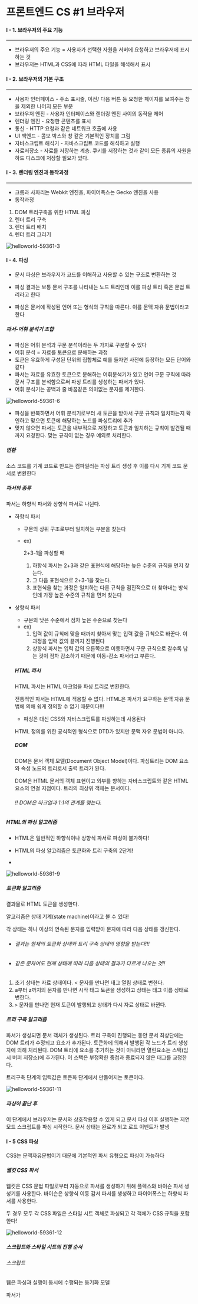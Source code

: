 # 프론트엔드 CS #1 브라우저

#### I - 1. 브라우저의 주요 기능

---

- 브라우저의 주요 기능 = 사용자가 선택한 자원을 서버에 요청하고 브라우저에 표시하는 것
- 브라우저는 HTML과 CSS에 따라 HTML 파일을 해석해서 표시



#### I - 2. 브라우저의 기본 구조

---

- 사용자 인터페이스 - 주소 표시줄, 이전/ 다음 버튼 등 요청한 페이지를 보여주는 창을 제외한 나머지 모든 부분
- 브라우저 엔진 - 사용자 인터페이스와 렌더링 엔진 사이의 동작을 제어
- 렌더링 엔진 - 요청한 콘텐츠를 표시
- 통신 - HTTP 요청과 같은 네트워크 호출에 사용
- UI 백엔드 - 콤보 박스와 창 같은 기본적인 장치를 그림
- 자바스크립트 해석기 - 자바스크립트 코드를 해석하고 실행
- 자료저장소 - 자료를 저장하는 계층. 쿠키를 저장하는 것과 같이 모든 종류의 자원을 하드 디스크에 저장할 필요가 있다.

#### I - 3. 렌더링 엔진과 동작과정

---

- 크롬과 사파리는 Webkit 엔진을, 파이어폭스는 Gecko 엔진을 사용
- 동작과정

1.  DOM 트리구축을 위한 HTML 파싱
2. 렌더 트리 구축
3. 렌더 트리 배치
4. 렌더 트리 그리기



![helloworld-59361-3](README.assets/helloworld-59361-3.png)



#### I - 4. 파싱

- 문서 파싱은 브라우저가 코드를 이해하고 사용할 수 있는 구조로 변환하는 것
- 파싱 결과는 보통 문서 구조를 나타내는 노드 트리인데 이를 파싱 트리 혹은 문법 트리라고 한다

- 파싱은 문서에 작성된 언어 또는 형식의 규칙을 따른다. 이를 문맥 자유 문법이라고 한다



##### 파서-어휘 분석기 조합

- 파싱은 어휘 분석과 구문 분석이라는 두 가지로 구분할 수 있다
- 어휘 분석 = 자료를 토큰으로 분해하는 과정 
- 토큰은 유효하게 구성된 단위의 집합체로 예를 들자면 사전에 등장하는 모든 단어와 같다
- 파서는 자료를 유효한 토큰으로 분해하는 어휘분석기가 있고 언어 구문 규칙에 따라 문서 구조를 분석함으로써 파싱 트리를 생성하는 파서가 있다. 
- 어휘 분석기는 공백과 줄 바꿈같은 의미없는 문자를 제거한다.



![helloworld-59361-6](README.assets/helloworld-59361-6.png)

- 파싱을 반복하면서 어휘 분석기로부터 새 토큰을 받아서 구문 규칙과 일치하는지 확인하고 맞으면 토큰에 해당하는 노드를 파싱트리에 추가
- 맞지 않으면 파서는 토큰을 내부적으로 저장하고 토큰과 일치하는 규칙이 발견될 때 까지 요청한다. 맞는 규칙이 없는 경우 예외로 처리한다.

##### 변환

소스 코드를 기계 코드로 만드는 컴파일러는 파싱 트리 생성 후 이를 다시 기계 코드 문서로 변환한다

##### 파서의 종류

파서는 하향식 파서와 상향식 파서로 나뉜다.

- 하향식 파서

  - 구문의 상위 구조로부터 일치하는 부분을 찾는다

  - ex) 

    2+3-1을 파싱할 때

    1. 하향식 파서는 2+3과 같은 표현식에 해당하는 높은 수준의 규칙을 먼저 찾는다.
    2. 그 다음 표현식으로 2+3-1을 찾는다. 
    3. 표현식을 찾는 과정은 일치하는 다른 규칙을 점진적으로 더 찾아내는 방식인데 가장 높은 수준의 규칙을 먼저 찾는다

- 상향식 파서

  - 구문의 낮은 수준에서 점차 높은 수준으로 찾는다
  - ex)
    1. 입력 값이 규칙에 맞을 때까지 찾아서 맞는 입력 값을 규칙으로 바꾼다. 이 과정을 입력 값의 끝까지 진행된다
    2. 상향식 파서는 입력 값의 오른쪽으로 이동하면서 구문 규칙으로 갈수록 남는 것이 점차 감소하기 때문에 이동-감소 파서라고 부른다.

  

  ##### HTML 파서

  HTML 파서는 HTML 마크업을 파싱 트리로 변환한다.

  전통적인 파서는 HTML에 적용할 수 없다. HTML은 파서가 요구하는 문맥 자유 문법에 의해 쉽게 정의할 수 없기 때문이다!!!

  

  - 파싱은 대신 CSS와 자바스크립트를 파싱하는데 사용된다

  

  HTML 정의를 위한 공식적인 형식으로 DTD가 있지만 문맥 자유 문법이 아니다.

  

  ##### DOM

  DOM은 문서 객체 모델(Document Object Model)이다. 파싱트리는 DOM 요소와 속성 노드의 트리로서 출력 트리가 된다.

  

  DOM은 HTML 문서의 객체 표현이고 외부를 향하는 자바스크립트와 같은 HTML 요소의 연걸 지점이다. 트리의 최상위 객체는 문서이다.

  

  ###### !! DOM은 마크업과 1:1의 관계를 맺는다.



##### HTML의 파싱 알고리즘

- HTML은 일반적인 하향식이나 상향식 파서로 파싱이 불가하다!

- HTML의 파싱 알고리즘은 토큰화와 트리 구축의 2단계!
- 

![helloworld-59361-9](README.assets/helloworld-59361-9-16661673834362-16661673848104.png)



##### 토큰화 알고리즘

결과물로 HTML 토큰을 생성한다.

알고리즘은 상태 기계(state machine)이라고 볼 수 있다!

각 상태는 하나 이상의 연속된 문자를 입력받아 문자에 따라 다음 상태를 갱신한다.

- ###### 결과는 현재의 토큰화 상태와 트리 구축 상태의 영향을 받는다!!!

- ###### 같은 문자여도 현재 상태에 따라 다음 상태의 결과가 다르게 나오는 것!!

1. 초기 상태는 자료 상태이다. < 문자를 만나면 태그 열림 상태로 변한다.
2. a부터 z까지의 문자를 만나면 시작 태그 토큰을 생성하고 상태는 태그 이름 상태로 변한다.
3. `>` 문자를 만나면 현재 토큰이 발행되고 상태가 다시 자료 상태로 바뀐다.



##### 트리 구축 알고리즘

파서가 생성되면 문서 객체가 생성된다. 트리 구축이 진행되는 동안 문서 최상단에는 DOM 트리가 수정되고 요소가 추가된다. 토큰화에 의해서 발행된 각 노드가 트리 생성자에 의해 처리된다. DOM 트리에 요소를 추가하는 것이 아니라면 열린요소는 스택(임시 버퍼 저장소)에 추가된다. 이 스택은 부정확한 중첩과 종료되지 않은 태그를 교정한다.



트리구축 단계의 입력값은 토큰화 단계에서 만들어지는 토큰이다.

![helloworld-59361-11](README.assets/helloworld-59361-11-16662760135977.png)



##### 파싱이 끝난 후

이 단계에서 브라우저는 문서와 상호작용할 수 있게 되고 문서 파싱 이후 실행하는 지연 모드 스크립트를 파싱 시작한다. 문서 상태는 완료가 되고 로드 이벤트가 발생





#### I - 5 CSS 파싱

CSS는 문맥자유문법이기 때문에 기본적인 파서 유형으로 파싱이 가능하다



##### 웹킷 CSS 파서

웹킷은 CSS 문법 파일로부터 자동으로 파서를 생성하기 위해 플렉스와 바이슨 파서 생성기를 사용한다. 바이슨은 상향식 이동 감서 파서를 생성하고 파이어폭스는 하향식 파서를 사용한다. 



두 경우 모두 각 CSS 파일은 스타일 시트 객체로 파싱되고 각 객체가 CSS 규칙을 포함한다!

![helloworld-59361-12](README.assets/helloworld-59361-12-16666206765712.png)



##### 스크립트와 스타일 시트의 진행 순서



###### 스크립트 

웹은 파싱과 실행이 동시에 수행되는 동기화 모델

파서가 <script>태그를 만나면 즉시 파싱하고 실행하고, 스크립트가 실행되는 동안 파싱은 중단된다.HTML5는 스크립트를 비동기로 처리하는 속성을 추가했기 때문에 별도의 맥락에 의해 파싱되고 실행된다.



###### 예측 파싱

웹킷과 파이어폭스는 예측파싱과 같은 최적화를 지원한다. 스크립트를 실행하는 동안 다른 스레드는 네트워크로부터 다른 자원을 내려받고 문서의 나머지 부분을 파싱한다. 

즉 병렬로 자원을 연결하여 받아 전체적인 속도를 개선한다. 예측 파서는 DOM 트리는 수정하지 않고 메인파서의 일로 넘긴다. 예측 파서는 외부 스크립트, 외부 스타일스트와 같이 참조된 외부 자원을 파싱한다.



###### 스타일 시트

스타일 시트는 DOM트리를 변경하지 않기 때문에 문서 파싱을 기다리거나 중단할 이유가 없다. 하지만 스크립트가 문서를 파싱하는 동안 스타일 정보를 요청하는 경우면 문제가 된다!! 

==> 스타일이 파싱되지 않은 상태라면 스크립트는 잘못된 결과를 내놓기 때문!

- 파이어폭스는 아직 로드 중이거나 파싱중인 스타일 시트가 있는 경우 모든 스크립트의 실행을 중단한다

- 웹킷은 로드되지 않은 스타일 시트 가운데 문제가 될만한 속성이 있을 때만 스크립트를 중단한다.



#### 렌더 트리 구축

DOM 트리가 구축되는 동안 브라우저는 렌더 트리를 구축

파이어폭스는 이 시각적인 구성 요소를 형상(frames)라고 부르고 웹킷은 렌더러 혹은 렌더 객체(render object)라고 한다



각 렌더러는 css2 명세에 따라 노드의 css 박스에 부합하는 사각형을 표시한다. 렌더러는 기하학적 정보를 포함한다.

박스 유형은 display 스타일 속성의 영향을 받는다.

##### DOM 트리와 렌더 트리의 관계

렌더러는 DOM 요소에 부합하지만 1:1 대응 관계는 아님!

Head와 같은 비시각적 DOM 요소는 렌더트리에 추가 되지 않고 display 속성이 none 인 요소는 트리에 나타나지 않는다

여러개의 시각 객체와 대응하는 DOM 요소

ex) select( 표시 영역, 드롭다운 목록, 버튼) 

도 있다.



##### 트리를 구축하는 과정

파이어폭스: 프레젠테이션은 DOM 업데이트를 위한 리스너로 등록된다. 프레젠테이션이 형상 만들기를 FrameConstructor에 위임하고 이것이 스타일을 결정하고 형상을 만든다.



웹킷: 스타일을 결정하고 렌더러를 만드는 과정을 attachment라고 한다. 모든 DOM 노드에 attach 메서드가 있다. 어테치먼트는 동기적이다. DOM 트리에 노드를 추가하면 새 노드의 attach 메서드를 호출한다.



HTML 태그와 BODY 태그를 처리함으로써 렌더 트리 루트를 구성

루트렌더 객체는 포함 블록과 일치한다.

파이어폭스는 ViewPortFrame, 웹킷은 RenderView라고 한다.



##### 스타일 계산

렌더 트리를 구축하려면 각 요소의 스타일 속성을 계산함으로서 각 렌더 객체의 시각적 속성을 계산한다.



스타일은 인라인 스타일요소,  HTML 시각적 속성과 같은 다양한 스타일 시트를 포함한다.



###### 스타일 시트를 계산하는 것의 문제점!

1. 스타일 데이터 구성이 매우 광범위해서 메모리 문제 발생 가능
2. 최적화되어 있지 않다면 각 요소에 할당된 규칙을 찾는 것은 성능 문제를 야기할 수 있다.
3. 규칙을 적용하는 것은 계층 구조를 파악해야하는 꽤나 복잡한 다단계 규칙을 수반한다.
